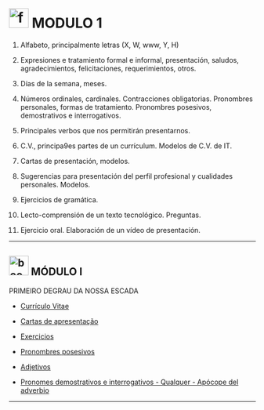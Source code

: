 # <img width="40" height="40" src="https://img.icons8.com/nolan/40/form.png" alt="form"/> MODULO 1

1. Alfabeto, principalmente letras (X, W, www, Y, H)

2. Expresiones e tratamiento formal e informal, presentación, saludos, agradecimientos, felicitaciones, requerimientos, otros.

3.  Días de la semana, meses.

4. Números ordinales, cardinales. Contracciones obligatorias. Pronombres personales, formas de tratamiento. Pronombres 
posesivos, demostrativos e interrogativos.

5. Principales verbos que nos permitirán presentarnos.

6. C.V., principa9es partes de un currículum. Modelos de C.V. de IT.

7. Cartas de presentación, modelos.

8. Sugerencias para presentación del perfil profesional y cualidades 
personales. Modelos.


9. Ejercicios de gramática.

10. Lecto-comprensión de un texto tecnológico. Preguntas.

11.  Ejercicio oral. Elaboración de un vídeo de presentación.

---


## <img width="40" height="40" src="https://img.icons8.com/nolan/40/book.png" alt="book"/> MÓDULO I

PRIMEIRO DEGRAU DA NOSSA ESCADA

- [Currículo Vitae](https://github.com/eugenia1984/trabajaParaBrasil/blob/main/modulo1/curriculo-vitae.md)

- [Cartas de apresentação](https://github.com/eugenia1984/trabajaParaBrasil/blob/main/modulo1/cartas_de_apresentacao.md)

- [Exercicios](https://github.com/eugenia1984/trabajaParaBrasil/blob/main/modulo1/exercicios.md)

- [Pronombres posesivos](https://github.com/eugenia1984/trabajaParaBrasil/blob/main/modulo1/pronomes_posesivos.md)

- [Adjetivos](https://github.com/eugenia1984/trabajaParaBrasil/blob/main/modulo1/adjetivos.md)

- [Pronomes demostrativos e interrogativos - Qualquer - Apócope del adverbio](https://github.com/eugenia1984/trabajaParaBrasil/blob/main/modulo1/pronomes_demonstrativos_interrogativos_apocope_del_adverbio.md)
  
--- 
